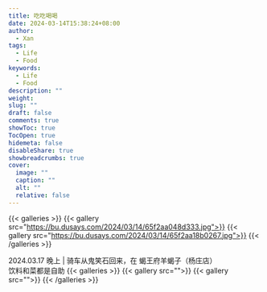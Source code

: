 ```yaml
---
title: 吃吃喝喝
date: 2024-03-14T15:38:24+08:00
author:
  - Xan
tags:
  - Life
  - Food
keywords:
  - Life
  - Food
description: ""
weight: 
slug: ""
draft: false
comments: true
showToc: true
TocOpen: true
hidemeta: false
disableShare: true
showbreadcrumbs: true
cover:
  image: ""
  caption: ""
  alt: ""
  relative: false
---
```


{{< galleries >}}
{{< gallery src="https://bu.dusays.com/2024/03/14/65f2aa048d333.jpg">}}
{{< gallery src="https://bu.dusays.com/2024/03/14/65f2aa18b0267.jpg">}}
{{< /galleries >}}

2024.03.17 晚上 | 骑车从鬼笑石回来，在 蝎王府羊蝎子（杨庄店）  
饮料和菜都是自助
{{< galleries >}}
{{< gallery src="">}}
{{< gallery src="">}}
{{< /galleries >}}